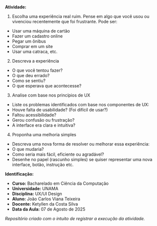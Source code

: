 **Atividade:** 
1. Escolha uma experiência real ruim. Pense em algo que você usou ou vivenciou recentemente que foi frustrante. Pode ser: 
- Usar uma máquina de cartão
- Fazer um cadastro online 
- Pegar um ônibus 
- Comprar em um site 
- Usar uma catraca, etc. 
2. Descreva a experiência  
- O que você tentou fazer? 
- O que deu errado? 
- Como se sentiu? 
- O que esperava que acontecesse? 
3. Analise com base nos princípios de UX 
- Liste os problemas identificados com base nos componentes de UX: 
- Houve falta de usabilidade? (Foi difícil de usar?) 
- Faltou acessibilidade? 
- Gerou confusão ou frustração? 
- A interface era clara e intuitiva? 
4. Proponha uma melhoria simples 
- Descreva uma nova forma de resolver ou melhorar essa experiência: 
- O que mudaria? 
- Como seria mais fácil, eficiente ou agradável? 
- Desenhe no papel (rascunho simples) se quiser representar uma nova interface, botão, instrução etc.

**Identificação:**
- **Curso:** Bacharelado em Ciência da Computação
- **Universidade:** UNAMA
- **Disciplina:** UX/UI Design
- **Aluno:** João Carlos Viana Teixeira
- **Docente:** Ketyllen da Costa Silva 
- **Data da Aula:** 07 de Agosto de 2025  

_Repositório criado com o intuito de registrar a execução da atividade._  
